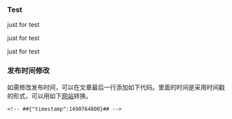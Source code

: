 ### Test

just for test

just for test

just for test

### 发布时间修改
如需修改发布时间，可以在文章最后一行添加如下代码。里面的时间是采用时间戳的形式，可以用如下[网站](https://tool.lu/timestamp)转换。
```
<!-- ##{"timestamp":1490764800}## -->
```

<!-- ##{"timestamp":1672502400}## -->
